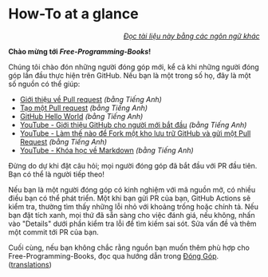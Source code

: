 # How-To at a glance

<div align="right" markdown="1">

*[Đọc tài liệu này bằng các ngôn ngữ khác](../README.md#translations)*

</div>

**Chào mừng tới *Free-Programming-Books*!**

Chúng tôi chào đón những người đóng góp mới, kể cả khi những người đóng góp lần đầu thực hiện trên GitHub. Nếu bạn là một trong số họ, đây là một số nguồn có thể giúp:

* [Giới thiệu về Pull request](https://docs.github.com/en/pull-requests/collaborating-with-pull-requests/proposing-changes-to-your-work-with-pull-requests/about-pull-requests) *(bằng Tiếng Anh)*
* [Tạo một Pull request](https://docs.github.com/en/pull-requests/collaborating-with-pull-requests/proposing-changes-to-your-work-with-pull-requests/creating-a-pull-request) *(bằng Tiếng Anh)*
* [GitHub Hello World](https://docs.github.com/en/get-started/quickstart/hello-world) *(bằng Tiếng Anh)*
* [YouTube - Giới thiệu GitHub cho người mới bắt đầu](https://www.youtube.com/watch?v=0fKg7e37bQE) *(bằng Tiếng Anh)*
* [YouTube - Làm thế nào để Fork một kho lưu trữ GitHub và gửi một Pull Request](https://www.youtube.com/watch?v=G1I3HF4YWEw) *(bằng Tiếng Anh)*
* [YouTube - Khóa học về Markdown](https://www.youtube.com/watch?v=HUBNt18RFbo) *(bằng Tiếng Anh)*


Đừng do dự khi đặt câu hỏi; mọi người đóng góp đã bắt đầu với PR đầu tiên. Bạn có thể là người tiếp theo!

Nếu bạn là một người đóng góp có kinh nghiệm với mã nguồn mở, có nhiều điều bạn có thể phát triển. Một khi bạn gửi PR của bạn, GitHub Actions sẽ kiểm tra, thường tìm thấy những lỗi nhỏ với khoảng trống hoặc chính tả. Nếu bạn đặt tích xanh, mọi thứ đã sẵn sàng cho việc đánh giá, nếu không, nhấn vào "Details" dưới phần kiểm tra lỗi để tìm kiếm sai sót. Sửa vấn đề và thêm một commit tới PR của bạn.

Cuối cùng, nếu bạn không chắc rằng nguồn bạn muốn thêm phù hợp cho Free-Programming-Books, đọc qua hướng dẫn trong [Đóng Góp](CONTRIBUTING-vi.md). ([translations](../README.md#translations))
